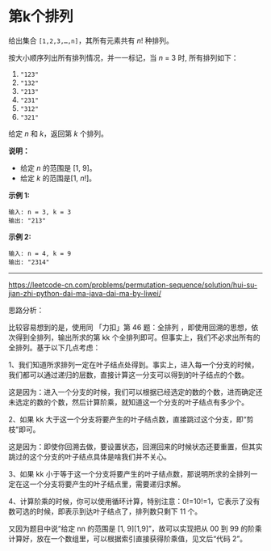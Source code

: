 # 第k个排列

给出集合 `[1,2,3,…,n]`，其所有元素共有 *n*! 种排列。

按大小顺序列出所有排列情况，并一一标记，当 *n* = 3 时, 所有排列如下：

1. `"123"`
2. `"132"`
3. `"213"`
4. `"231"`
5. `"312"`
6. `"321"`

给定 *n* 和 *k*，返回第 *k* 个排列。

**说明：**

- 给定 *n* 的范围是 [1, 9]。
- 给定 *k* 的范围是[1,  *n*!]。

**示例 1:**

```
输入: n = 3, k = 3
输出: "213"
```

**示例 2:**

```
输入: n = 4, k = 9
输出: "2314"
```

---

https://leetcode-cn.com/problems/permutation-sequence/solution/hui-su-jian-zhi-python-dai-ma-java-dai-ma-by-liwei/

思路分析：

比较容易想到的是，使用同 「力扣」第 46 题：全排列 ，即使用回溯的思想，依次得到全排列，输出所求的第 kk 个全排列即可。但事实上，我们不必求出所有的全排列。基于以下几点考虑：

1、我们知道所求排列一定在叶子结点处得到。事实上，进入每一个分支的时候，我们都可以通过递归的层数，直接计算这一分支可以得到的叶子结点的个数。

这是因为：进入一个分支的时候，我们可以根据已经选定的数的个数，进而确定还未选定的数的个数，然后计算阶乘，就知道这一个分支的叶子结点有多少个。

2、如果 kk 大于这一个分支将要产生的叶子结点数，直接跳过这个分支，即“剪枝”即可。

这是因为：即使你回溯去做，要设置状态，回溯回来的时候状态还要重置，但其实跳过的这个分支的叶子结点具体是啥我们并不关心。

3、如果 kk 小于等于这一个分支将要产生的叶子结点数，那说明所求的全排列一定在这一个分支将要产生的叶子结点里，需要递归求解。

4、计算阶乘的时候，你可以使用循环计算，特别注意：0!=10!=1，它表示了没有数可选的时候，即表示到达叶子结点了，排列数只剩下 11 个。

又因为题目中说“给定 nn 的范围是 [1, 9][1,9]”，故可以实现把从 00 到 99 的阶乘计算好，放在一个数组里，可以根据索引直接获得阶乘值，见文后“代码 2”。
